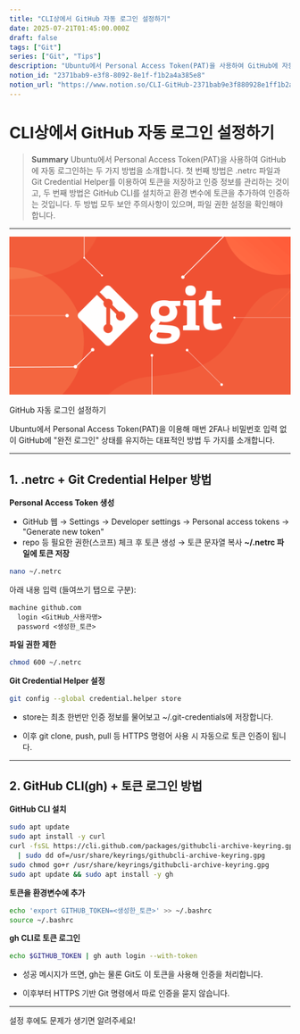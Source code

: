 ```yaml
---
title: "CLI상에서 GitHub 자동 로그인 설정하기"
date: 2025-07-21T01:45:00.000Z
draft: false
tags: ["Git"]
series: ["Git", "Tips"]
description: "Ubuntu에서 Personal Access Token(PAT)을 사용하여 GitHub에 자동 로그인하는 두 가지 방법을 소개합니다. 첫 번째 방법은 .netrc 파일과 Git Credential Helper를 이용하여 토큰을 저장하고 인증 정보를 관리하는 것이고, 두 번째 방법은 GitHub CLI를 설치하고 환경 변수에 토큰을 추가하여 인증하는 것입니다. 두 방법 모두 보안 주의사항이 있으며, 파일 권한 설정을 확인해야 합니다."
notion_id: "2371bab9-e3f8-8092-8e1f-f1b2a4a385e8"
notion_url: "https://www.notion.so/CLI-GitHub-2371bab9e3f880928e1ff1b2a4a385e8"
---
```


# CLI상에서 GitHub 자동 로그인 설정하기

> **Summary**
> Ubuntu에서 Personal Access Token(PAT)을 사용하여 GitHub에 자동 로그인하는 두 가지 방법을 소개합니다. 첫 번째 방법은 .netrc 파일과 Git Credential Helper를 이용하여 토큰을 저장하고 인증 정보를 관리하는 것이고, 두 번째 방법은 GitHub CLI를 설치하고 환경 변수에 토큰을 추가하여 인증하는 것입니다. 두 방법 모두 보안 주의사항이 있으며, 파일 권한 설정을 확인해야 합니다.

---

![Image](image_7f1a8a5b3069.png)

GitHub 자동 로그인 설정하기

Ubuntu에서 Personal Access Token(PAT)을 이용해 매번 2FA나 비밀번호 입력 없이 GitHub에 "완전 로그인" 상태를 유지하는 대표적인 방법 두 가지를 소개합니다.

---

## 1. .netrc + Git Credential Helper 방법

**Personal Access Token 생성**

- GitHub 웹 → Settings → Developer settings → Personal access tokens → "Generate new token"
- repo 등 필요한 권한(스코프) 체크 후 토큰 생성 → 토큰 문자열 복사
**~/.netrc 파일에 토큰 저장**

```bash
nano ~/.netrc
```

아래 내용 입력 (들여쓰기 탭으로 구분):

```plain text
machine github.com
  login <GitHub_사용자명>
  password <생성한_토큰>
```

**파일 권한 제한**

```bash
chmod 600 ~/.netrc
```

**Git Credential Helper 설정**

```bash
git config --global credential.helper store
```

- store는 최초 한번만 인증 정보를 물어보고 ~/.git-credentials에 저장합니다.

- 이후 git clone, push, pull 등 HTTPS 명령어 사용 시 자동으로 토큰 인증이 됩니다.

---

## 2. GitHub CLI(gh) + 토큰 로그인 방법

**GitHub CLI 설치**

```bash
sudo apt update
sudo apt install -y curl
curl -fsSL https://cli.github.com/packages/githubcli-archive-keyring.gpg \
  | sudo dd of=/usr/share/keyrings/githubcli-archive-keyring.gpg
sudo chmod go+r /usr/share/keyrings/githubcli-archive-keyring.gpg
sudo apt update && sudo apt install -y gh
```

**토큰을 환경변수에 추가**

```bash
echo 'export GITHUB_TOKEN=<생성한_토큰>' >> ~/.bashrc
source ~/.bashrc
```

**gh CLI로 토큰 로그인**

```bash
echo $GITHUB_TOKEN | gh auth login --with-token
```

- 성공 메시지가 뜨면, gh는 물론 Git도 이 토큰을 사용해 인증을 처리합니다.

- 이후부터 HTTPS 기반 Git 명령에서 따로 인증을 묻지 않습니다.

---

설정 후에도 문제가 생기면 알려주세요!

